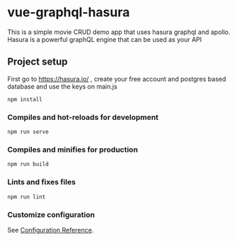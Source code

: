 # vue-graphql-hasura

This is a simple movie CRUD demo app that uses hasura graphql and apollo. </br>
Hasura is a powerful graphQL engine that can be used as your API 

## Project setup

First go to https://hasura.io/ , create your free account and postgres based database and use the keys on main.js

```
npm install
```

### Compiles and hot-reloads for development
```
npm run serve
```

### Compiles and minifies for production
```
npm run build
```

### Lints and fixes files
```
npm run lint
```

### Customize configuration
See [Configuration Reference](https://cli.vuejs.org/config/).
